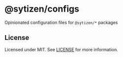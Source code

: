 # @sytizen/configs

Opinionated configuration files for `@sytizen/*` packages

## License

Licensed under MIT. See [LICENSE](./LICENSE) for more information.
